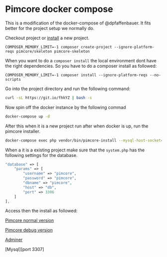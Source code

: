 # Pimcore docker compose

This is a modification of the docker-compose of @dpfaffenbauer. It fits better for the project setup we normally do.

Checkout project or [install](https://pimcore.com/docs/5.x/Development_Documentation/Getting_Started/Installation.html) a new project.
```
COMPOSER_MEMORY_LIMIT=-1 composer create-project --ignore-platform-reqs pimcore/skeleton pimcore-skeleton 
```

When you want to do a ``composer install`` the local environment dont have the right dependencies. So you have to do a composer install as followed:

```
COMPOSER_MEMORY_LIMIT=-1 composer install --ignore-platform-reqs --no-scripts
```

Go into the project directory and run the following command:
```bash
curl -sL https://git.io/fhkYZ | bash -s
```
Now spin off the docker instance by the following commad
```bash
docker-compose up -d
```
After this when it is a new project run after when docker is up, run the pimcore installer.
```bash
docker-compose exec php vendor/bin/pimcore-install --mysql-host-socket=db
```
When a it is a existing project make sure that the ``system.php`` has the following settings for the database.
```php
"database" => [
    "params" => [
        "username" => "pimcore",
        "password" => "pimcore",
        "dbname" => "pimcore",
        "host" => "db",
        "port" => 3306
    ]
],
```
Access then the install as followed:

[Pimcore normal version](http://localhost:2000)

[Pimcore debug version](http://localhost:2006)

[Adminer](http://localhost:2002)

[Mysql][port 3307]
